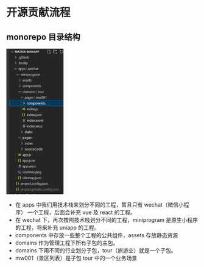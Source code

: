# 开源贡献流程

## monorepo 目录结构

<!-- ![](./img/2.png) -->
<img src='./img/2.png' width='150'/>

- 在 apps 中我们用技术栈来划分不同的工程，暂且只有 wechat（微信小程序） 一个工程，后面会补充 vue 及 react 的工程。
- 在 wechat 下，再次按照技术栈划分不同的工程，miniprogram 是原生小程序的工程，将来补充 uniapp 的工程。
- components 中存放一些整个工程的公共组件，assets 存放静态资源
- domains 作为管理工程下所有子包的主包。
- domains 下用不同的行业划分子包，tour（旅游业）就是一个子包。
- mw001（景区列表）是子包 tour 中的一个业务场景
